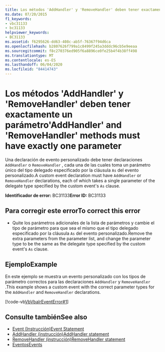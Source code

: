 ```yaml
---
title: Los métodos 'AddHandler' y 'RemoveHandler' deben tener exactamente un parámetro
ms.date: 07/20/2015
f1_keywords:
- vbc31133
- bc31133
helpviewer_keywords:
- BC31133
ms.assetid: f6295626-dd63-408c-ab5f-76367f94d6ca
ms.openlocfilehash: b2807626f799a1c8499f245a3dddc96cb5e9eeaa
ms.sourcegitcommit: f8c270376ed905f6a8896ce0fe25b4f4b38ff498
ms.translationtype: MT
ms.contentlocale: es-ES
ms.lasthandoff: 06/04/2020
ms.locfileid: "84414743"
---
```

# <a name="addhandler-and-removehandler-methods-must-have-exactly-one-parameter"></a><span data-ttu-id="90531-102">Los métodos 'AddHandler' y 'RemoveHandler' deben tener exactamente un parámetro</span><span class="sxs-lookup"><span data-stu-id="90531-102">'AddHandler' and 'RemoveHandler' methods must have exactly one parameter</span></span>
<span data-ttu-id="90531-103">Una declaración de evento personalizado debe tener declaraciones `AddHandler` o `RemoveHandler` , cada una de las cuales toma un parámetro único del tipo delegado especificado por la cláusula `As` del evento personalizado.</span><span class="sxs-lookup"><span data-stu-id="90531-103">A custom event declaration must have `AddHandler` or `RemoveHandler` declarations, each of which takes a single parameter of the delegate type specified by the custom event's `As` clause.</span></span>  
  
 <span data-ttu-id="90531-104">**Identificador de error:** BC31133</span><span class="sxs-lookup"><span data-stu-id="90531-104">**Error ID:** BC31133</span></span>  
  
## <a name="to-correct-this-error"></a><span data-ttu-id="90531-105">Para corregir este error</span><span class="sxs-lookup"><span data-stu-id="90531-105">To correct this error</span></span>  
  
- <span data-ttu-id="90531-106">Quite los parámetros adicionales de la lista de parámetros y cambie el tipo de parámetro para que sea el mismo que el tipo delegado especificado por la cláusula `As` del evento personalizado.</span><span class="sxs-lookup"><span data-stu-id="90531-106">Remove the extra parameters from the parameter list, and change the parameter type to be the same as the delegate type specified by the custom event's `As` clause.</span></span>  
  
## <a name="example"></a><span data-ttu-id="90531-107">Ejemplo</span><span class="sxs-lookup"><span data-stu-id="90531-107">Example</span></span>  
 <span data-ttu-id="90531-108">En este ejemplo se muestra un evento personalizado con los tipos de parámetro correctos para las declaraciones `AddHandler` y `RemoveHandler` .</span><span class="sxs-lookup"><span data-stu-id="90531-108">This example shows a custom event with the correct parameter types for the `AddHandler` and `RemoveHandler` declarations.</span></span>  
  
 [!code-vb[VbVbalrEventError#1](~/samples/snippets/visualbasic/VS_Snippets_VBCSharp/VbVbalrEventError/VB/VbVbalrEventError.vb#1)]  
  
## <a name="see-also"></a><span data-ttu-id="90531-109">Consulte también</span><span class="sxs-lookup"><span data-stu-id="90531-109">See also</span></span>

- [<span data-ttu-id="90531-110">Event (Instrucción)</span><span class="sxs-lookup"><span data-stu-id="90531-110">Event Statement</span></span>](../language-reference/statements/event-statement.md)
- [<span data-ttu-id="90531-111">AddHandler (instrucción)</span><span class="sxs-lookup"><span data-stu-id="90531-111">AddHandler statement</span></span>](../language-reference/statements/addhandler-statement.md)
- [<span data-ttu-id="90531-112">RemoveHandler (instrucción)</span><span class="sxs-lookup"><span data-stu-id="90531-112">RemoveHandler statement</span></span>](../language-reference/statements/removehandler-statement.md)
- [<span data-ttu-id="90531-113">Eventos</span><span class="sxs-lookup"><span data-stu-id="90531-113">Events</span></span>](../programming-guide/language-features/events/index.md)
